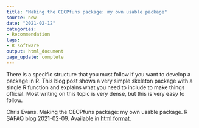 ```yaml
---
title: "Making the CECPfuns package: my own usable package"
source: new
date: "2021-02-12"
categories:
- Recommendation
tags:
- R software
output: html_document
page_update: complete
---
```


There is a specific structure that you must follow if you want to develop a package in R. This blog post shows a very simple skeleton package with a single R function and explains what you need to include to make things official. Most writing on this topic is very dense, but this is very easy to follow.

<!--more-->

Chris Evans. Making the CECPfuns package: my own usable package. R SAFAQ blog 2021-02-09. Available in [html format](https://www.psyctc.org/Rblog/posts/2021-02-10-making-my-first-usable-package/).
